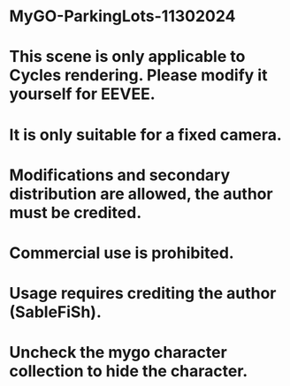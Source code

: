 # MyGO-ParkingLots-11302024
# This scene is only applicable to Cycles rendering. Please modify it yourself for EEVEE.
# It is only suitable for a fixed camera.
# Modifications and secondary distribution are allowed, the author must be credited.
# Commercial use is prohibited.
# Usage requires crediting the author (SableFiSh).
# Uncheck the mygo character collection to hide the character.
